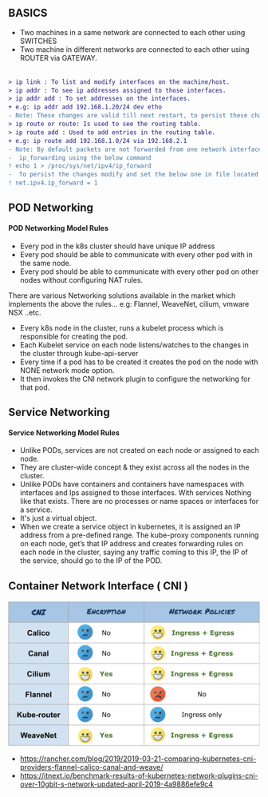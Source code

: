 ## BASICS

- Two machines in a same network are connected to each other using SWITCHES
- Two machine in different networks are connected to each other using ROUTER via GATEWAY.

```diff

> ip link : To list and modify interfaces on the machine/host.
> ip addr : To see ip addresses assigned to those interfaces.
> ip addr add : To set addresses on the interfaces.
+ e.g: ip addr add 192.168.1.20/24 dev etho
- Note: These changes are valid till next restart, to persist these changes we need to update etc/network interfaces file.
> ip route or route: Is used to see the routing table.
> ip route add : Used to add entries in the routing table.
+ e.g: ip route add 192.168.1.0/24 via 192.168.2.1
- Note: By default packets are not forwarded from one network interface to other, to make this happen we need to enable
-  ip_forwarding using the below command 
! echo 1 > /proc/sys/net/ipv4/ip_forward
-  To persist the changes modify and set the below one in file located at /etc/sysctl.conf  
! net.ipv4.ip_forward = 1 

```

## POD Networking
#### POD Networking Model Rules
- Every pod in the k8s cluster should have unique IP address
- Every pod should be able to communicate with every other pod with in the same node.
- Every pod should be able to communicate with every other pod on other nodes without configuring NAT rules.

There are various Networking solutions available in the market which implements the above the rules...
e.g: Flannel, WeaveNet, cilium, vmware NSX ..etc.

- Every k8s node in the cluster, runs a kubelet process which is responsible for creating the pod.
- Each Kubelet service on each node listens/watches to the changes in the cluster through kube-api-server 
- Every time if a pod has to be created it creates the pod on the node with NONE network mode option.
- It then invokes the CNI network plugin to configure the networking for that pod.

## Service Networking
#### Service Networking Model Rules
- Unlike PODs, services are not created on each node or assigned to each node.
- They are cluster-wide concept & they exist across all the nodes in the cluster.
- Unlike PODs have containers and containers have namespaces with interfaces and Ips assigned to those interfaces.
  With services Nothing like that exists. There are no processes or name spaces or interfaces for a service.
- It's just a virtual object.
- When we create a service object in kubernetes, it is assigned an IP address from a pre-defined range. The kube-proxy components running on each node, get’s that IP address and creates forwarding rules on each node in the cluster, saying any traffic coming to this IP, the IP of the service, should go to the IP of the POD.

## Container Network Interface ( CNI )
![CNI](https://github.com/cskarthik22/Notes/blob/master/Kubernetes/Images/Screen%20Shot%202020-06-07%20at%2012.01.49%20AM.png)
- https://rancher.com/blog/2019/2019-03-21-comparing-kubernetes-cni-providers-flannel-calico-canal-and-weave/
- https://itnext.io/benchmark-results-of-kubernetes-network-plugins-cni-over-10gbit-s-network-updated-april-2019-4a9886efe9c4


